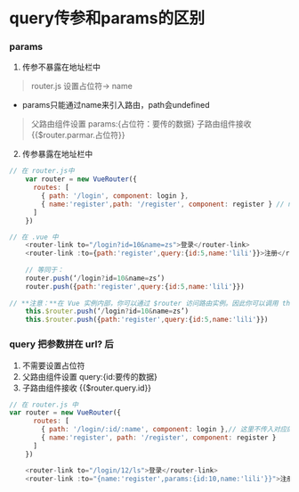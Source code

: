 # query传参和params的区别

### params    
1. 传参不暴露在地址栏中
> router.js 设置占位符-> name
- params只能通过name来引入路由，path会undefined
> 父路由组件设置 params:{占位符：要传的数据}
> 子路由组件接收 {{$router.parmar.占位符}}
2. 传参暴露在地址栏中


```js
// 在 router.js中
    var router = new VueRouter({
      routes: [
        { path: '/login', component: login },
        { name:'register',path: '/register', component: register } // name 或 path
      ]
    })
```
```js
// 在 .vue 中
    <router-link to="/login?id=10&name=zs">登录</router-link>
    <router-link :to={path:'register',query:{id:5,name:'lili'}}>注册</router-link>
    
    // 等同于：
	router.push(‘/login?id=10&name=zs’)
	router.push({path:'register',query:{id:5,name:'lili'}})
	
// **注意：**在 Vue 实例内部，你可以通过 $router 访问路由实例。因此你可以调用 this.$router.push。
	this.$router.push(‘/login?id=10&name=zs’)
	this.$router.push({path:'register',query:{id:5,name:'lili'}})
```


### query  把参数拼在 url? 后
1. 不需要设置占位符
2. 父路由组件设置 query:{id:要传的数据}
3. 子路由组件接收 {{$router.query.id}}


```js
// 在 router.js 中
var router = new VueRouter({
      routes: [
        { path: '/login/:id/:name', component: login },// 这里不传入对应的参数（:/id） 刷新页面 参数会消失
        { name:'register', path: '/register', component: register }
      ]
    })
```
```js
    <router-link to="/login/12/ls">登录</router-link>
    <router-link :to="{name:'register',params:{id:10,name:'lili'}}">注册</router-link>
```